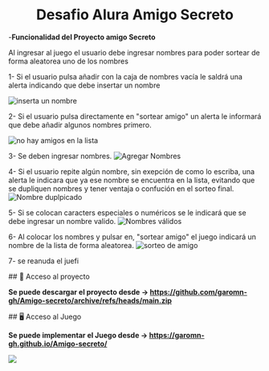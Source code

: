 <h1 align="center"> Desafio Alura Amigo Secreto </h1>

-**Funcionalidad del Proyecto amigo Secreto**

Al ingresar al juego el usuario debe ingresar nombres para poder sortear de forma aleatorea uno de los nombres

1- Si el usuario pulsa añadir con la caja de nombres vacía le saldrá una alerta indicando que debe insertar un nombre

![inserta un nombre](https://github.com/user-attachments/assets/a9b1de84-3518-431b-8e56-29e36a75adcc)

2- Si el usuario pulsa directamente en "sortear amigo" un alerta le informará que debe añadir algunos nombres primero.

![no hay amigos en la lista](https://github.com/user-attachments/assets/7a2a1292-2e6e-4550-a2a2-729a9b19a801)

3- Se deben ingresar nombres.
![Agregar Nombres](https://github.com/user-attachments/assets/03051dd8-ef5d-4919-976d-d2595d031a59)

4- Si el usuario repite algún nombre, sin exepción de como lo escriba, una alerta le indicara que ya ese nombre se encuentra en la lista, evitando que se dupliquen nombres y tener ventaja o confución en el sorteo final.
![Nombre duplpicado](https://github.com/user-attachments/assets/15f149f3-8514-493b-bd18-b4952b206713)

5- Si se colocan caracters especiales o numéricos se le indicará que se debe ingresar un nombre valido.
![Nombres válidos](https://github.com/user-attachments/assets/b45fdaab-8e23-4667-bb3f-ca7b98b6e1ca)

6- Al colocar los nombres y pulsar en, "sortear amigo" el juego indicará un nombre de la lista de forma aleatorea.
![sorteo de amigo](https://github.com/user-attachments/assets/4984eb79-b3ce-483e-bbbe-b03fd8c79c5b)

7- se reanuda el juefi


\## 📁 Acceso al proyecto

**Se puede descargar el proyecto desde -> https://github.com/garomn-gh/Amigo-secreto/archive/refs/heads/main.zip**

\## 🖥️ Acceso al Juego

**Se puede implementar el Juego desde -> https://garomn-gh.github.io/Amigo-secreto/**



<p align="left">
   <img src="https://img.shields.io/badge/STATUS-%20FINALIZADO-green">
   </p>
